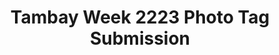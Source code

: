 ---
title: Tambay Week 2223 Photo Tag Submission
redirect_to: https://docs.google.com/forms/d/e/1FAIpQLSdIOCBKJloXKIitxWq7fkuCvXCgcNmMOWEoFd5QuDO2w_5ytg/viewform
redirect_from: 
  - /TW2223PhotoTagSubmission
  - /tw2223phototagsubmission
---